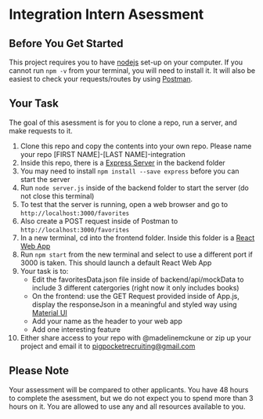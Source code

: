 # Integration Intern Asessment

## Before You Get Started

This project requires you to have [nodejs](https://nodejs.org/en/) set-up on your computer. If you cannot run `npm -v` from your terminal, you will need to install it. It will also be easiest to check your requests/routes by using [Postman](https://www.postman.com/downloads/). 

## Your Task

The goal of this asessment is for you to clone a repo, run a server, and make requests to it.

1. Clone this repo and copy the contents into your own repo. Please name your repo [FIRST NAME]-[LAST NAME]-integration
2. Inside this repo, there is a [Express Server](https://expressjs.com/) in the backend folder
3. You may need to install `npm install --save express` before you can start the server
4. Run `node server.js` inside of the backend folder to start the server (do not close this terminal)
5. To test that the server is running, open a web browser and go to `http://localhost:3000/favorites`
6. Also create a POST request inside of Postman to `http://localhost:3000/favorites`
7. In a new terminal, cd into the frontend folder. Inside this folder is a [React Web App](https://reactjs.org/)
8. Run `npm start` from the new terminal and select to use a different port if 3000 is taken. This should launch a default React Web App
9. Your task is to: 
    - Edit the favoritesData.json file inside of backend/api/mockData to include 3 different catergories (right now it only includes books)
    - On the frontend: use the GET Request provided inside of App.js, display the responseJson in a meaningful and styled way using [Material UI](https://material-ui.com/)
    - Add your name as the header to your web app
    - Add one interesting feature
10. Either share access to your repo with @madelinemckune or zip up your project and email it to pigpocketrecruiting@gmail.com

## Please Note

Your assessment will be compared to other applicants. You have 48 hours to complete the asessment, but we do not expect you to spend more than 3 hours on it. You are allowed to use any and all resources available to you.
